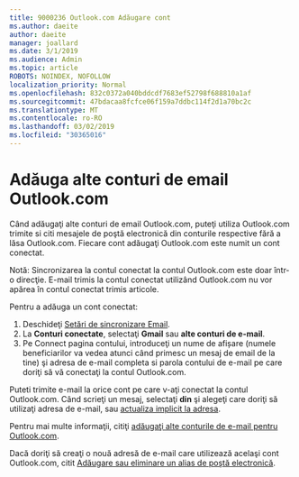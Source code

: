 ```yaml
---
title: 9000236 Outlook.com Adăugare cont
ms.author: daeite
author: daeite
manager: joallard
ms.date: 3/1/2019
ms.audience: Admin
ms.topic: article
ROBOTS: NOINDEX, NOFOLLOW
localization_priority: Normal
ms.openlocfilehash: 832c0372a040bddcdf7683ef52798f688810a1af
ms.sourcegitcommit: 47bdacaa8fcfce06f159a7ddbc114f2d1a70bc2c
ms.translationtype: MT
ms.contentlocale: ro-RO
ms.lasthandoff: 03/02/2019
ms.locfileid: "30365016"
---
```

# <a name="add-your-other-email-accounts-to-outlookcom"></a>Adăuga alte conturi de email Outlook.com

Când adăugaţi alte conturi de email Outlook.com, puteţi utiliza Outlook.com trimite si citi mesajele de poştă electronică din conturile respective fără a lăsa Outlook.com. Fiecare cont adăugaţi Outlook.com este numit un cont conectat.

Notă: Sincronizarea la contul conectat la contul Outlook.com este doar într-o direcţie. E-mail trimis la contul conectat utilizând Outlook.com nu vor apărea în contul conectat trimis articole.

Pentru a adăuga un cont conectat:

1. Deschideţi [Setări de sincronizare Email](https://go.microsoft.com/fwlink/?linkid=875264).
2. La **Conturi conectate**, selectaţi **Gmail** sau **alte conturi de e-mail**.
3. Pe Connect pagina contului, introduceţi un nume de afișare (numele beneficiarilor va vedea atunci când primesc un mesaj de email de la tine) şi adresa de e-mail completa si parola contului de e-mail pe care doriţi să vă conectaţi la contul Outlook.com.

Puteti trimite e-mail la orice cont pe care v-aţi conectat la contul Outlook.com. Când scrieţi un mesaj, selectaţi **din** şi alegeţi care doriţi să utilizaţi adresa de e-mail, sau [actualiza implicit la adresa](https://go.microsoft.com/fwlink/?linkid=875264).

Pentru mai multe informaţii, citiţi [adăugaţi alte conturile de e-mail pentru Outlook.com](https://support.office.com/article/c5224df4-5885-4e79-91ba-523aa743f0ba).

Dacă doriţi să creaţi o nouă adresă de e-mail care utilizează acelaşi cont Outlook.com, citit [Adăugare sau eliminare un alias de poştă electronică](https://support.office.com/article/459b1989-356d-40fa-a689-8f285b13f1f2).